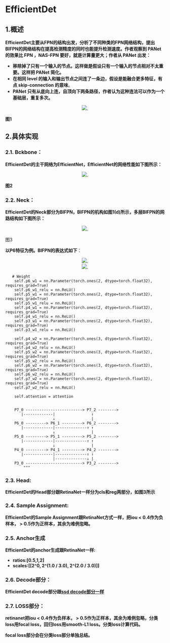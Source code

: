 

# EfficientDet

## 1.概述

**EfficientDet主要从FPN的结构出发，分析了不同种类的FPN网络结构，提出BIFPN的网络结构在提高检测精度的同时也能提升检测速度。作者观察到 PANet 的效果比 FPN ，NAS-FPN 要好，就是计算量更大；作者从 PANet 出发：**

- **移除掉了只有一个输入的节点。这样做是假设只有一个输入的节点相对不太重要。这样把 PANet 简化。**
- **在相同 level 的输入和输出节点之间连了一条边，假设是能融合更多特征，有点 skip-connection 的意味**。
- **PANet 只有从底向上连，自顶向下两条路径，作者认为这种连法可以作为一个基础层，重复多次。**

<div align=center>
<img src="https://pic4.zhimg.com/v2-225cc89e2308de82aa2267a9a944762f_r.jpg"/>.
</div>


**图1**

## 2.具体实现

### 2.1. Bckbone：

**EfficientDet的主干网络为EfficientNet，EfficientNet的网络性能如下图所示：**



<div align=center>
<img src="https://img-blog.csdnimg.cn/2020070319555365.png?x-oss-process=image/watermark,type_ZmFuZ3poZW5naGVpdGk,shadow_10,text_aHR0cHM6Ly9ibG9nLmNzZG4ubmV0L2JibGluZ2JibGluZw==,size_16,color_FFFFFF,t_70"/>.
</div>


**图2**

### 2.2. Neck：

**EfficientDet的Neck部分为BIFPN，BIFPN的机构如图1(d)所示，多层BIFPN的网路结构如下图所示：**

<div align=center>
<img src="https://pic1.zhimg.com/v2-680448fbf8cf5de53fa7b6a7b0a41f6c_r.jpg"/>.
</div>

图3



**以P6特征为例。BIFPN的表达式如下**：

<div align=center>
<img src="https://note.youdao.com/yws/api/personal/file/WEB8f631f6dcaf67fc23869f567b8a194a2?method=download&shareKey=252b3e42bec14df8b247edc97fc84367"/>.
</div>

<div align=center>
<img src="https://note.youdao.com/yws/api/personal/file/WEB12a8a2049d6e9a620cbc5ce6b8eaca95?method=download&shareKey=9672fb3cd50cdc3f067ff1616a616669"/>.
</div>

```
   # Weight
    self.p6_w1 = nn.Parameter(torch.ones(2, dtype=torch.float32), requires_grad=True)
    self.p6_w1_relu = nn.ReLU()
    self.p5_w1 = nn.Parameter(torch.ones(2, dtype=torch.float32), requires_grad=True)
    self.p5_w1_relu = nn.ReLU()
    self.p4_w1 = nn.Parameter(torch.ones(2, dtype=torch.float32), requires_grad=True)
    self.p4_w1_relu = nn.ReLU()
    self.p3_w1 = nn.Parameter(torch.ones(2, dtype=torch.float32), requires_grad=True)
    self.p3_w1_relu = nn.ReLU()

    self.p4_w2 = nn.Parameter(torch.ones(3, dtype=torch.float32), requires_grad=True)
    self.p4_w2_relu = nn.ReLU()
    self.p5_w2 = nn.Parameter(torch.ones(3, dtype=torch.float32), requires_grad=True)
    self.p5_w2_relu = nn.ReLU()
    self.p6_w2 = nn.Parameter(torch.ones(3, dtype=torch.float32), requires_grad=True)
    self.p6_w2_relu = nn.ReLU()
    self.p7_w2 = nn.Parameter(torch.ones(2, dtype=torch.float32), requires_grad=True)
    self.p7_w2_relu = nn.ReLU()

    self.attention = attention


    P7_0 -------------------------> P7_2 -------->
       |-------------|                ↑
                     ↓                |
    P6_0 ---------> P6_1 ---------> P6_2 -------->
       |-------------|--------------↑ ↑
                     ↓                |
    P5_0 ---------> P5_1 ---------> P5_2 -------->
       |-------------|--------------↑ ↑
                     ↓                |
    P4_0 ---------> P4_1 ---------> P4_2 -------->
       |-------------|--------------↑ ↑
                     |--------------↓ |
    P3_0 -------------------------> P3_2 -------->
        """
```



### 2.3. Head:

**EfficientDet的Head部分跟RetinaNet一样分为cls和reg两部分，如图3所示**



### 2.4. Sample Assignment:

**EfficientDet的Sample Assignment跟RetinaNet方式一样，把iou < 0.4作为负样本， > 0.5作为正样本，其余为难例忽略。**



### 2.5. Anchor生成

**EfficientDet的anchor生成跟RetinaNet一样:**

- **ratios:[0.5,1,2]**
- **scales:[[2^0, 2^(1.0 / 3.0), 2^(2.0 / 3.0)]]**



### 2.6. Decode部分：

**EfficientDet decode部分跟[ssd decode部分一样](https://github.com/Hanson0910/DL-Algorithm-Summary/blob/main/%E7%9B%AE%E6%A0%87%E6%A3%80%E6%B5%8B%E7%AF%87/Anchor-Base/one-stage/SSD.md)**



### 2.7. LOSS部分：

**retinanet把iou < 0.4作为负样本， > 0.5作为正样本，其余为难例忽略，分类loss用focal loss，回归loss用smooth-L1 loss。分类loss计算代码。**

**focal loss部分会在分类loss部分单独总结。**





